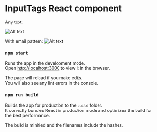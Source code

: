 # InputTags React component
Any text:

![Alt text](https://user-images.githubusercontent.com/29978554/64650939-08544980-d429-11e9-8ff3-6e427c10958e.png)

With email pattern:
![Alt text](https://user-images.githubusercontent.com/29978554/64650938-08544980-d429-11e9-8c99-7d50bd405862.png)

### `npm start`

Runs the app in the development mode.<br>
Open [http://localhost:3000](http://localhost:3000) to view it in the browser.

The page will reload if you make edits.<br>
You will also see any lint errors in the console.

### `npm run build`

Builds the app for production to the `build` folder.<br>
It correctly bundles React in production mode and optimizes the build for the best performance.

The build is minified and the filenames include the hashes.<br>
